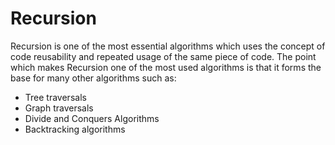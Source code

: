 <h1>Recursion</h1>

Recursion is one of the most essential algorithms which uses the concept of code reusability and repeated usage of the same piece of code.
The point which makes Recursion one of the most used algorithms is that it forms the base for many other algorithms such as:

* Tree traversals
* Graph traversals
* Divide and Conquers Algorithms
* Backtracking algorithms 
